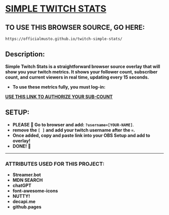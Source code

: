 # [SIMPLE TWITCH STATS](https://officialmusto.github.io/twitch-simple-stats/)

## TO USE THIS BROWSER SOURCE, GO HERE:
`https://officialmusto.github.io/twitch-simple-stats/`

## Description:
**Simple Twitch Stats is a straightforward browser source overlay that will show you your twitch metrics. It shows your follower count, subscriber count, and current viewers in real time, updating every 15 seconds.**
- **To use these metrics fully, you must log-in:**

**[USE THIS LINK TO AUTHORIZE YOUR SUB-COUNT](https://decapi.me/auth/twitch?redirect=subcount&scopes=channel:read:subscriptions+user:read:email)**

## SETUP:
- **PLEASE 🚨 Go to browser and add: `?username=[YOUR-NAME]`**.
- **remove the `[ ]` and add your twitch username after the `=`.**
- **Once added, copy and paste link into your OBS Setup and add to overlay!**
- **DONE! 🤩**



---

### ATTRIBUTES USED FOR THIS PROJECT:
- **Streamer.bot**
- **MDN SEARCH**
- **chatGPT**
- **font-awesome-icons**
- **NUTTY!**
- **decapi.me**
- **github.pages**
